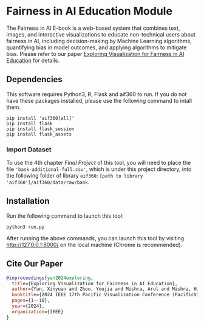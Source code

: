 # Fairness in AI Education Module 

The Fairness in AI E-book is a web-based system that combines text, images, and interactive visualizations to educate non-technical users about fairness in AI, including decision-making by Machine Learning algorithms, quantifying bias in model outcomes, and applying algorithms to mitigate bias. Please refer to our paper [Exploring Visualization for Fairness in AI Education](https://www.sci.utah.edu/~beiwang/publications/Fairness_BeiWang_2024.pdf) for details.


## Dependencies

This software requires Python3, R, Flask and aif360 to run. 
If you do not have these packages installed, please use the following command to intall them.

	pip install 'aif360[all]'
	pip install flask
	pip install flask_session
	pip install flask_assets

### Import Dataset
To use the 4th chapter *Final Project* of this tool, you will need to place the file  `'bank-additional-full.csv'`, which is under this project directory, into the following folder of library `aif360`: `[path to library 'aif360']/aif360/data/raw/bank`.
 
## Installation

Run the following command to launch this tool:

	python3 run.py

After running the above commands, you can launch this tool by visiting http://127.0.0.1:8000/ on the local machine (Chrome is recommended). 

## Cite Our Paper

```bibtex
@inproceedings{yan2024exploring,
  title={Exploring Visualization for Fairness in AI Education},
  author={Yan, Xinyuan and Zhou, Youjia and Mishra, Arul and Mishra, Himanshu and Wang, Bei},
  booktitle={2024 IEEE 17th Pacific Visualization Conference (PacificVis)},
  pages={1--10},
  year={2024},
  organization={IEEE}
}
